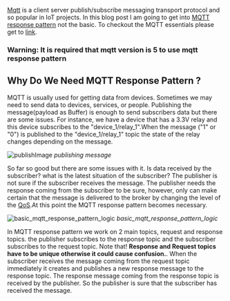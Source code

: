 [Mqtt](https://www.hivemq.com/blog/mqtt-essentials-part-1-introducing-mqtt/#:~:text=MQTT%20is%20a%20Client%20Server%20publish/subscribe%20messaging%20transport%20protocol.) is a client server publish/subscribe messaging transport protocol and so popular in IoT projects. In this blog post I am going to get into [MQTT response pattern](https://www.hivemq.com/blog/mqtt5-essentials-part9-request-response-pattern/) not the basic. To checkout the MQTT essentials please get to [link](https://www.hivemq.com/mqtt-essentials/).

### Warning: It is required that mqtt version is 5 to use mqtt response pattern

## Why Do We Need MQTT Response Pattern ?

MQTT is usually used for getting data from devices. Sometimes we may need to send data to devices, services, or people. Publishing the message(payload as Buffer) is enough to send subscribers data but there are some issues. For instance, we have a device that has a 3.3V relay and this device subscribes to the "device_1/relay_1".When the message ("1" or "0") is published to the "device_1/relay_1" topic the state of the relay changes depending on the message.

![publishImage](https://dev-to-uploads.s3.amazonaws.com/uploads/articles/z6lj4z84zkshxory82bh.png) _publishing message_

So far so good but there are some issues with it. Is data received by the subscriber? what is the latest situation of the subscriber? The publisher is not sure if the subscriber receives the message. The publisher needs the response coming from the subscriber to be sure, however, only can make certain that the message is delivered to the broker by changing the level of the [QoS](https://www.hivemq.com/blog/mqtt-essentials-part-6-mqtt-quality-of-service-levels/).At this point the MQTT response pattern becomes necessary.

![basic_mqtt_response_pattern_logic](https://dev-to-uploads.s3.amazonaws.com/uploads/articles/3vc0jzj3adacmwa3jbvl.png) _basic_mqtt_response_pattern_logic_

In MQTT response pattern we work on 2 main topics, request and response topics. the publisher subscribes to the response topic and the subscriber subscribes to the request topic. Note that! **Response and Request topics have to be unique otherwise it could cause confusion.**. When the subscriber receives the message coming from the request topic immediately it creates and publishes a new response message to the response topic. The response message coming from the response topic is received by the publisher. So the publisher is sure that the subscriber has received the message.
